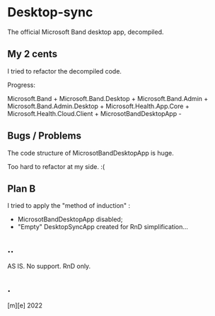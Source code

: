 # Desktop-sync
The official Microsoft Band desktop app, decompiled.

## My 2 cents

I tried to refactor the decompiled code.

Progress:

Microsoft.Band +
Microsoft.Band.Desktop +
Microsoft.Band.Admin +
Microsoft.Band.Admin.Desktop +
Microsoft.Health.App.Core +
Microsoft.Health.Cloud.Client +
MicrosotBandDesktopApp -

## Bugs / Problems

The code structure of MicrosotBandDesktopApp is huge.

Too hard to refactor at my side. :(

## Plan B

I tried to apply the "method of induction" :
- MicrosotBandDesktopApp disabled;
- "Empty" DesktopSyncApp created for RnD simplification...

## ..

AS IS. No support. RnD only.

## .

[m][e] 2022
